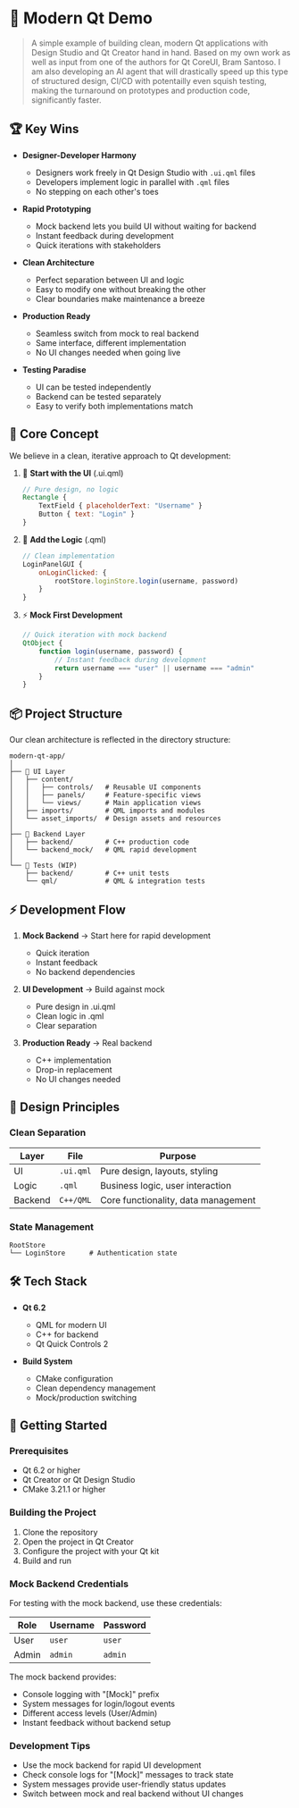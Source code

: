 # 🚀 Modern Qt Demo

> A simple example of building clean, modern Qt applications with Design Studio and Qt Creator hand in hand. Based on my own work as well as input from one of the authors for Qt CoreUI, Bram Santoso. 
> I am also developing an AI agent that will drastically speed up this type of structured design, CI/CD with potentailly even squish testing, making the turnaround on prototypes and production code, significantly faster.


## 🏆 Key Wins

- **Designer-Developer Harmony**
  - Designers work freely in Qt Design Studio with `.ui.qml` files
  - Developers implement logic in parallel with `.qml` files
  - No stepping on each other's toes

- **Rapid Prototyping**
  - Mock backend lets you build UI without waiting for backend
  - Instant feedback during development
  - Quick iterations with stakeholders

- **Clean Architecture**
  - Perfect separation between UI and logic
  - Easy to modify one without breaking the other
  - Clear boundaries make maintenance a breeze

- **Production Ready**
  - Seamless switch from mock to real backend
  - Same interface, different implementation
  - No UI changes needed when going live

- **Testing Paradise**
  - UI can be tested independently
  - Backend can be tested separately
  - Easy to verify both implementations match

## 🎯 Core Concept

We believe in a clean, iterative approach to Qt development:

1. 🎨 **Start with the UI** (.ui.qml)
   ```qml
   // Pure design, no logic
   Rectangle {
       TextField { placeholderText: "Username" }
       Button { text: "Login" }
   }
   ```

2. 🔄 **Add the Logic** (.qml)
   ```qml
   // Clean implementation
   LoginPanelGUI {
       onLoginClicked: {
           rootStore.loginStore.login(username, password)
       }
   }
   ```

3. ⚡ **Mock First Development**
   ```qml
   // Quick iteration with mock backend
   QtObject {
       function login(username, password) {
           // Instant feedback during development
           return username === "user" || username === "admin"
       }
   }
   ```

## 📦 Project Structure

Our clean architecture is reflected in the directory structure:

```
modern-qt-app/
│
├── 📱 UI Layer
│   ├── content/
│   │   ├── controls/   # Reusable UI components
│   │   ├── panels/     # Feature-specific views
│   │   └── views/      # Main application views
│   ├── imports/        # QML imports and modules
│   └── asset_imports/  # Design assets and resources
│
├── 🔧 Backend Layer
│   ├── backend/        # C++ production code
│   └── backend_mock/   # QML rapid development
│
└── 🧪 Tests (WIP)
    ├── backend/        # C++ unit tests
    └── qml/            # QML & integration tests
```

## ⚡ Development Flow

1. **Mock Backend** → Start here for rapid development
   - Quick iteration
   - Instant feedback
   - No backend dependencies

2. **UI Development** → Build against mock
   - Pure design in .ui.qml
   - Clean logic in .qml
   - Clear separation

3. **Production Ready** → Real backend
   - C++ implementation
   - Drop-in replacement
   - No UI changes needed

## 🎨 Design Principles

### Clean Separation

| Layer | File | Purpose |
|-------|------|---------|
| UI | `.ui.qml` | Pure design, layouts, styling |
| Logic | `.qml` | Business logic, user interaction |
| Backend | `C++/QML` | Core functionality, data management |

### State Management

```
RootStore
└── LoginStore      # Authentication state
```

## 🛠️ Tech Stack

- **Qt 6.2**
  - QML for modern UI
  - C++ for backend
  - Qt Quick Controls 2

- **Build System**
  - CMake configuration
  - Clean dependency management
  - Mock/production switching

## 🚀 Getting Started

### Prerequisites
- Qt 6.2 or higher
- Qt Creator or Qt Design Studio
- CMake 3.21.1 or higher

### Building the Project
1. Clone the repository
2. Open the project in Qt Creator
3. Configure the project with your Qt kit
4. Build and run

### Mock Backend Credentials
For testing with the mock backend, use these credentials:

| Role | Username | Password |
|------|----------|----------|
| User | `user` | `user` |
| Admin | `admin` | `admin` |

The mock backend provides:
- Console logging with "[Mock]" prefix
- System messages for login/logout events
- Different access levels (User/Admin)
- Instant feedback without backend setup

### Development Tips
- Use the mock backend for rapid UI development
- Check console logs for "[Mock]" messages to track state
- System messages provide user-friendly status updates
- Switch between mock and real backend without UI changes
